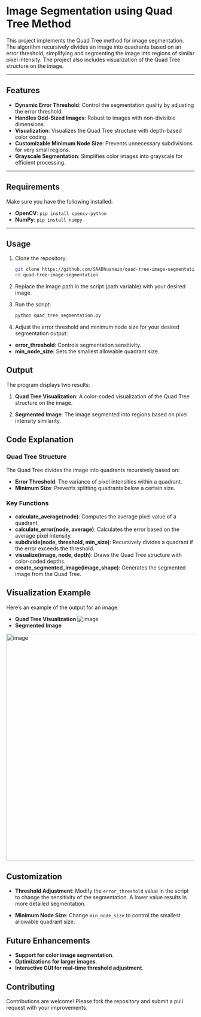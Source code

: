 # **Image Segmentation using Quad Tree Method**

This project implements the Quad Tree method for image segmentation. The algorithm recursively divides an image into quadrants based on an error threshold, simplifying and segmenting the image into regions of similar pixel intensity. The project also includes visualization of the Quad Tree structure on the image.

---

## **Features**

- **Dynamic Error Threshold**: Control the segmentation quality by adjusting the error threshold.
- **Handles Odd-Sized Images**: Robust to images with non-divisible dimensions.
- **Visualization**: Visualizes the Quad Tree structure with depth-based color coding.
- **Customizable Minimum Node Size**: Prevents unnecessary subdivisions for very small regions.
- **Grayscale Segmentation**: Simplifies color images into grayscale for efficient processing.

---

## **Requirements**

Make sure you have the following installed:

- **OpenCV**: `pip install opencv-python`
- **NumPy**: `pip install numpy`

---

## **Usage**

1. Clone the repository:
   ```bash
   git clone https://github.com/SAADhusnain/quad-tree-image-segmentation.git
   cd quad-tree-image-segmentation
2. Replace the image path in the script (path variable) with your desired image.

3. Run the script:
   ```bash
   python quad_tree_segmentation.py
3. Adjust the error threshold and minimum node size for your desired segmentation output:

  - **error_threshold**: Controls segmentation sensitivity.
  - **min_node_size**: Sets the smallest allowable quadrant size.
## **Output**
The program displays two results:

1. **Quad Tree Visualization**: A color-coded visualization of the Quad Tree structure on the image.
     
2. **Segmented Image**: The image segmented into regions based on pixel intensity similarity.

## **Code Explanation**
### **Quad Tree Structure**
The Quad Tree divides the image into quadrants recursively based on:

- **Error Threshold**: The variance of pixel intensities within a quadrant.
- **Minimum Size**: Prevents splitting quadrants below a certain size.
### **Key Functions**
- **calculate_average(node)**: Computes the average pixel value of a quadrant.
- **calculate_error(node, average)**: Calculates the error based on the average pixel intensity.
- **subdivide(node, threshold, min_size)**: Recursively divides a quadrant if the error exceeds the threshold.
- **visualize(image, node, depth)**: Draws the Quad Tree structure with color-coded depths.
- **create_segmented_image(image_shape)**: Generates the segmented image from the Quad Tree.
## **Visualization Example**
Here’s an example of the output for an image:

- **Quad Tree Visualization**
   ![image](https://github.com/user-attachments/assets/af200fd4-4f70-4f16-a793-c9367d9168c9)
- **Segmented Image**
 <img width="605" alt="image" src="https://github.com/user-attachments/assets/4064d8e4-a34e-4bdd-bfbc-18b35c0f0ecd">

## **Customization**
- **Threshold Adjustment**:
Modify the ```error_threshold```  value in the script to change the sensitivity of the segmentation. A lower value results in more detailed segmentation.

- **Minimum Node Size**:
Change ```min_node_size``` to control the smallest allowable quadrant size.

## **Future Enhancements**
- **Support for color image segmentation**.
- **Optimizations for larger images**.
- **Interactive GUI for real-time threshold adjustment**.
## **Contributing**
Contributions are welcome! Please fork the repository and submit a pull request with your improvements.
